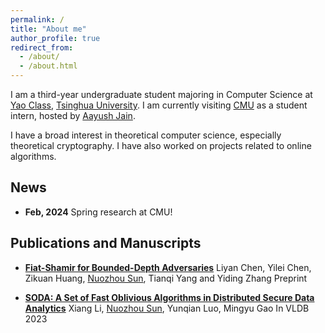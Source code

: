 ```yaml
---
permalink: /
title: "About me"
author_profile: true
redirect_from: 
  - /about/
  - /about.html
---
```


I am a third-year undergraduate student majoring in Computer Science at [Yao Class](https://iiis.tsinghua.edu.cn/en/), [Tsinghua University](https://www.tsinghua.edu.cn/en/). I am currently visiting [CMU](https://www.cmu.edu/) as a student intern, hosted by [Aayush Jain](https://sites.google.com/view/aayushjain/home).

I have a broad interest in theoretical computer science, especially theoretical cryptography. I have also worked on projects related to online algorithms.

## News

- **Feb, 2024** Spring research at CMU!

## Publications and Manuscripts

- **[Fiat-Shamir for Bounded-Depth Adversaries](https://eprint.iacr.org/2024/256)**
	Liyan Chen, Yilei Chen, Zikuan Huang, <ins>Nuozhou Sun</ins>, Tianqi Yang and Yiding Zhang
	Preprint
	
- **[SODA: A Set of Fast Oblivious Algorithms in Distributed Secure Data Analytics](https://www.vldb.org/pvldb/vol16/p1671-li.pdf)**
	Xiang Li, <ins>Nuozhou Sun</ins>, Yunqian Luo, Mingyu Gao
	In VLDB 2023

